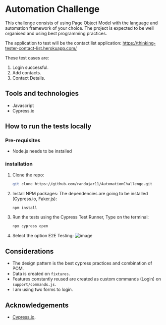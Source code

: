 # Automation Challenge

This challenge consists of using Page Object Model with the language and automation framework of your choice. The project is expected to be well organised and using best programming practices. 

The application to test will be the contact list application: https://thinking-tester-contact-list.herokuapp.com/

These test cases are:

1. Login successful.
2. Add contacts.
3. Contact Details.

## Tools and technologies

* Javascript
* Cypress.io

## How to run the tests locally

### Pre-requisites

* Node.js needs to be installed

### installation

1. Clone the repo:
   ```sh
   git clone https://github.com/randujar11/AutomationChallenge.git
   ```
2. Install NPM packages: The dependencies are going to be installed (Cypress.io, Faker.js):
   ```sh
   npm install
   ```
3. Run the tests using the Cypress Test Runner, Type on the terminal:
   ```sh
   npx cypress open
   ```
4. Select the option E2E Testing:
   ![image](https://github.com/randujar11/AutomationChallenge/assets/20642003/18b4bf48-20e3-49cd-84e1-ba7659690e58)


## Considerations
* The design pattern is the best cypress practices and combination of POM.
* Data is created on `fixtures`.
* Features constantly reused are created as custom commands (Login) on `support/commands.js`.
* I am using two forms to login. 

## Acknowledgements
* [Cypress.io](https://www.cypress.io/).
